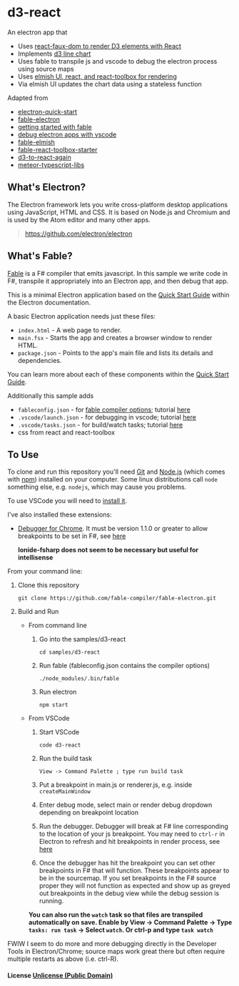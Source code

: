 # d3-react
An electron app that
- Uses [react-faux-dom to render D3 elements with React](https://github.com/Olical/react-faux-dom)
- Implements [d3 line chart](https://github.com/Olical/lab/tree/gh-pages/js/d3-to-react-again)
- Uses fable to transpile js and vscode to debug the electron process using source maps
- Uses [elmish UI, react, and react-toolbox for rendering](https://github.com/fable-compiler)
- Via elmish UI updates the chart data using a stateless function

Adapted from 

- [electron-quick-start](https://github.com/electron/electron-quick-start)
- [fable-electron](https://github.com/fable-compiler/fable-electron/tree/master/samples/helloworld)
- [getting started with fable](http://kcieslak.io/Getting-Started-with-Fable-and-Webpack)
- [debug electron apps with vscode](http://code.matsu.io/1)
- [fable-elmish](https://github.com/fable-compiler/fable-elmish)
- [fable-react-toolbox-starter](https://github.com/2sComplement/fable-react-toolbox-starter)
- [d3-to-react-again](https://github.com/Olical/lab/blob/gh-pages/js/d3-to-react-again/main.js)
- [meteor-typescript-libs](https://github.com/meteor-typescript/meteor-typescript-libs/blob/master/tinytest-definition-tests/d3-tests.ts)

## What's Electron?

The Electron framework lets you write cross-platform desktop applications using JavaScript, HTML and CSS. It is based on Node.js and Chromium and is used by the Atom editor and many other apps.
> https://github.com/electron/electron

## What's Fable?

[Fable](http://fable.io/) is a F# compiler that emits javascript. In this sample we write code in F#, transpile it appropriately into an Electron app, and then debug that app. 

This is a minimal Electron application based on the [Quick Start Guide](http://electron.atom.io/docs/latest/tutorial/quick-start) within the Electron documentation.

A basic Electron application needs just these files:

- `index.html` - A web page to render.
- `main.fsx` - Starts the app and creates a browser window to render HTML.
- `package.json` - Points to the app's main file and lists its details and dependencies.

You can learn more about each of these components within the [Quick Start Guide](http://electron.atom.io/docs/latest/tutorial/quick-start).

Additionally this sample adds

- `fableconfig.json` - for [fable compiler options](http://fable.io/); tutorial [here](http://kcieslak.io/Getting-Started-with-Fable-and-Webpack)
- `.vscode/launch.json` - for debugging in vscode; tutorial [here](http://code.matsu.io/1)
- `.vscode/tasks.json` - for build/watch tasks; tutorial [here](http://kcieslak.io/Getting-Started-with-Fable-and-Webpack)
- css from react and react-toolbox

## To Use

To clone and run this repository you'll need [Git](https://git-scm.com) and [Node.js](https://nodejs.org/en/download/) (which comes with [npm](http://npmjs.com)) installed on your computer. Some linux distributions call `node` something else, e.g. `nodejs`, which may cause you problems.

To use VSCode you will need to [install it](https://code.visualstudio.com/download).

I've also installed these extensions:

- [Debugger for Chrome](https://marketplace.visualstudio.com/items/msjsdiag.debugger-for-chrome). It must be version 1.1.0 or greater to allow breakpoints to be set in F#, see [here](https://github.com/octref/vscode-electron-debug/issues/2#issuecomment-251800254)

   **Ionide-fsharp does not seem to be necessary but useful for intellisense**

From your command line:

1. Clone this repository

   `git clone https://github.com/fable-compiler/fable-electron.git`

2. Build and Run

    * From command line
      1. Go into the samples/d3-react

         `cd samples/d3-react`

      2. Run fable (fableconfig.json contains the compiler options)

         `./node_modules/.bin/fable`

      3. Run electron

         `npm start`

    * From VSCode
      1. Start VSCode

         `code d3-react`
      2. Run the build task

         `View -> Command Palette ; type run build task`
      3. Put a breakpoint in main.js or renderer.js, e.g. inside `createMainWindow`
      4. Enter debug mode, select main or render debug dropdown depending on breakpoint location
      5. Run the debugger. Debugger will break at F# line corresponding to the location of your js breakpoint. You may need to `ctrl-r` in Electron to refresh and hit breakpoints in render process, see [here](http://code.matsu.io/1)
      6. Once the debugger has hit the breakpoint you can set other breakpoints in F# that will function. These breakpoints appear to be in the sourcemap. If you set breakpoints in the F# source proper they will not function as expected and show up as greyed out breakpoints in the debug view while the debug session is running.

      **You can also run the `watch` task so that files are transpiled automatically on save. Enable by View -> Command Palette -> Type `tasks: run task` -> Select `watch`. Or ctrl-p and type `task watch`**

FWIW I seem to do more and more debugging directly in the Developer Tools in Electron/Chrome; source maps work great there but often require multiple restarts as above (i.e. ctrl-R).

#### License [Unlicense (Public Domain)](LICENSE.md)
